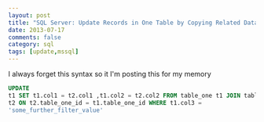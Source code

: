 ```yaml
---
layout: post
title: "SQL Server: Update Records in One Table by Copying Related Data from a Second Table"
date: 2013-07-17
comments: false
category: sql
tags: [update,mssql]
---
```

I always forget this syntax so it I'm posting this for my memory

```sql
UPDATE
t1 SET t1.col1 = t2.col1 ,t1.col2 = t2.col2 FROM table_one t1 JOIN table_two
t2 ON t2.table_one_id = t1.table_one_id WHERE t1.col3 =
'some_further_filter_value'
```
